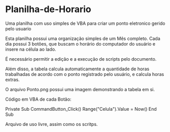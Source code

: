 # Planilha-de-Horario
Uma planilha com uso simples de VBA para criar um ponto eletronico gerido pelo usuario

Esta planilha possui uma organização simples de um Mês completo. Cada dia possui 3 botões, que buscam o horário do computador do usuário e insere
na célula ao lado. 

É necessário permitir a edição e a execução de scripts pelo documento.

Além disso, a tabela calcula automaticamente a quantidade de horas trabalhadas de acordo com o ponto registrado pelo usuário, e calcula horas extras.

O arquivo Ponto.png possui uma imagem demonstrando a tabela em si.

Código em VBA de cada Botão:

Private Sub CommandButton_Click()
  Range("Celula").Value = Now()
End Sub

Arquivo de uso livre, assim como os scritps.
